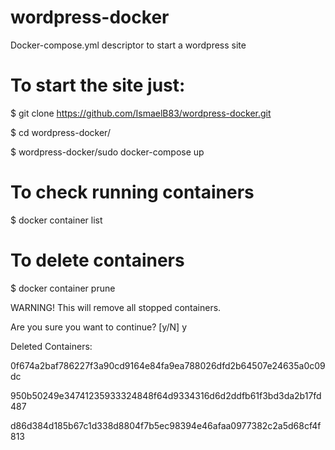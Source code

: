 # wordpress-docker
Docker-compose.yml descriptor to start a wordpress site 

# To start the site just:
$ git clone https://github.com/IsmaelB83/wordpress-docker.git

$ cd wordpress-docker/

$ wordpress-docker/sudo docker-compose up

# To check running containers
$ docker container list


# To delete containers

$ docker container prune

WARNING! This will remove all stopped containers.

Are you sure you want to continue? [y/N] y

Deleted Containers:

0f674a2baf786227f3a90cd9164e84fa9ea788026dfd2b64507e24635a0c09dc

950b50249e34741235933324848f64d9334316d6d2ddfb61f3bd3da2b17fd487

d86d384d185b67c1d338d8804f7b5ec98394e46afaa0977382c2a5d68cf4f813

